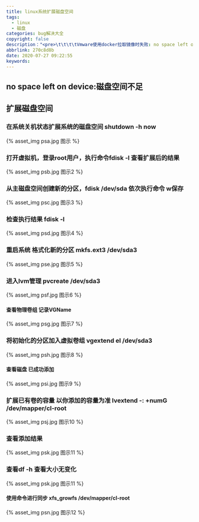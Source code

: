 ```yaml
---
title: linux系统扩展磁盘空间
tags: 
  - linux
  - 磁盘
categories: bug解决大全
copyright: false
description："<pre>\t\t\t\tVmware使用docker拉取镜像时失败: no space left on device</pre>"
abbrlink: 270c8d8b
date: 2020-07-27 09:22:55
keywords:
---
```


##  no space left on device:磁盘空间不足

## 扩展磁盘空间

### 在系统关机状态扩展系统的磁盘空间 shutdown -h now

{% asset_img psa.jpg 图示 %}

### 打开虚拟机，登录root用户，执行命令fdisk -l  查看扩展后的结果

{% asset_img psb.jpg 图示2 %}

### 从主磁盘空间创建新的分区，fdisk /dev/sda  依次执行命令  w保存

{% asset_img psc.jpg 图示3 %}

### 检查执行结果  fdisk -l

{% asset_img psd.jpg 图示4 %}

### 重启系统  格式化新的分区  mkfs.ext3 /dev/sda3

{% asset_img pse.jpg 图示5 %}

### 进入lvm管理  pvcreate /dev/sda3

{% asset_img psf.jpg 图示6 %}

#### 查看物理卷组  记录VGName

{% asset_img psg.jpg 图示7 %}

### 将初始化的分区加入虚拟卷组  vgextend el /dev/sda3

{% asset_img psh.jpg 图示8 %}

#### 查看磁盘 已成功添加

{% asset_img psi.jpg 图示9 %}

### 扩展已有卷的容量    以你添加的容量为准  lvextend -: +numG /dev/mapper/cl-root

{% asset_img psj.jpg 图示10 %}

### 查看添加结果

{% asset_img psk.jpg 图示11 %}

### 查看df -h  查看大小无变化

{% asset_img psk.jpg 图示11 %}

#### 使用命令进行同步 xfs_growfs /dev/mapper/cl-root

{% asset_img psn.jpg 图示12 %}